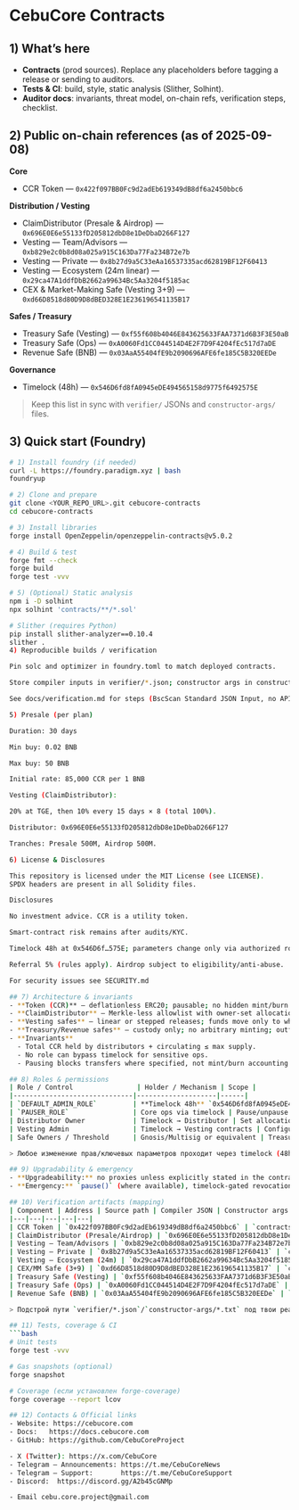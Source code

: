 # CebuCore Contracts

## 1) What’s here
- **Contracts** (prod sources). Replace any placeholders before tagging a release or sending to auditors.
- **Tests & CI**: build, style, static analysis (Slither, Solhint).
- **Auditor docs**: invariants, threat model, on-chain refs, verification steps, checklist.

## 2) Public on-chain references (as of 2025-09-08)

**Core**
- CCR Token — `0x422f097BB0Fc9d2adEb619349dB8df6a2450bbc6`

**Distribution / Vesting**
- ClaimDistributor (Presale & Airdrop) — `0x696E0E6e55133fD205812dbD8e1DeDbaD266F127`
- Vesting — Team/Advisors — `0xb829e2c0b8d08a025a915C163Da77Fa234B72e7b`
- Vesting — Private — `0x8b27d9a5C33eAa16537335acd62819BF12F60413`
- Vesting — Ecosystem (24m linear) — `0x29ca47A1ddfDbB2662a99634Bc5Aa3204f5185ac`
- CEX & Market-Making Safe (Vesting 3+9) — `0xd66D8518d80D9D8dBED328E1E236196541135B17`

**Safes / Treasury**
- Treasury Safe (Vesting) — `0xf55f608b4046E843625633FAA7371d6B3F3E50aB`
- Treasury Safe (Ops) — `0xA0060Fd1CC044514D4E2F7D9F4204fEc517d7aDE`
- Revenue Safe (BNB) — `0x03AaA55404fE9b2090696AFE6fe185C5B320EEDe`

**Governance**
- Timelock (48h) — `0x546D6fd8fA0945eDE494565158d9775f6492575E`

> Keep this list in sync with `verifier/` JSONs and `constructor-args/` files.

## 3) Quick start (Foundry)
```bash
# 1) Install foundry (if needed)
curl -L https://foundry.paradigm.xyz | bash
foundryup

# 2) Clone and prepare
git clone <YOUR_REPO_URL>.git cebucore-contracts
cd cebucore-contracts

# 3) Install libraries
forge install OpenZeppelin/openzeppelin-contracts@v5.0.2

# 4) Build & test
forge fmt --check
forge build
forge test -vvv

# 5) (Optional) Static analysis
npm i -D solhint
npx solhint 'contracts/**/*.sol'

# Slither (requires Python)
pip install slither-analyzer==0.10.4
slither .
4) Reproducible builds / verification

Pin solc and optimizer in foundry.toml to match deployed contracts.

Store compiler inputs in verifier/*.json; constructor args in constructor-args/<address>.txt (first line is 0x… or 0x if none).

See docs/verification.md for steps (BscScan Standard JSON Input, no API keys in repo).

5) Presale (per plan)

Duration: 30 days

Min buy: 0.02 BNB

Max buy: 50 BNB

Initial rate: 85,000 CCR per 1 BNB

Vesting (ClaimDistributor):

20% at TGE, then 10% every 15 days × 8 (total 100%).

Distributor: 0x696E0E6e55133fD205812dbD8e1DeDbaD266F127

Tranches: Presale 500M, Airdrop 500M.

6) License & Disclosures

This repository is licensed under the MIT License (see LICENSE).
SPDX headers are present in all Solidity files.

Disclosures

No investment advice. CCR is a utility token.

Smart-contract risk remains after audits/KYC.

Timelock 48h at 0x546D6f…575E; parameters change only via authorized roles/timelock.

Referral 5% (rules apply). Airdrop subject to eligibility/anti-abuse.

For security issues see SECURITY.md

## 7) Architecture & invariants
- **Token (CCR)** — deflationless ERC20; pausable; no hidden mint/burn beyond declared rules.
- **ClaimDistributor** — Merkle-less allowlist with owner-set allocations; schedule: 20% TGE + 8×10% every 15 days.
- **Vesting safes** — linear or stepped releases; funds move only to whitelisted sinks.
- **Treasury/Revenue safes** — custody only; no arbitrary minting; outflows require owner/threshold policies.
- **Invariants**
  - Total CCR held by distributors + circulating ≤ max supply.
  - No role can bypass timelock for sensitive ops.
  - Pausing blocks transfers where specified, not mint/burn accounting.

## 8) Roles & permissions
| Role / Control                | Holder / Mechanism | Scope |
|------------------------------|--------------------|------|
| `DEFAULT_ADMIN_ROLE`         | **Timelock 48h** `0x546D6fd8fA0945eDE494565158d9775f6492575E` | Admin changes, critical params |
| `PAUSER_ROLE`                | Core ops via timelock | Pause/unpause token if emergency |
| Distributor Owner            | Timelock → Distributor | Set allocations, start TGE/schedule |
| Vesting Admin                | Timelock → Vesting contracts | Configure schedules (where allowed) |
| Safe Owners / Threshold      | Gnosis/Multisig or equivalent | Treasury/Revenue outflows |

> Любое изменение прав/ключевых параметров проходит через timelock (48h).

## 9) Upgradability & emergency
- **Upgradeability:** no proxies unless explicitly stated in the contract path. On-chain code is immutable; only params via roles/timelock.
- **Emergency:** `pause()` (where available), timelock-gated revocation/halts, safes stop outflows by policy.

## 10) Verification artifacts (mapping)
| Component | Address | Source path | Compiler JSON | Constructor args |
|---|---|---|---|---|
| CCR Token | `0x422f097BB0Fc9d2adEb619349dB8df6a2450bbc6` | `contracts/CebuCoreToken.sol` | `verifier/token-0x422f097B....json` | `constructor-args/0x422f097B....txt` |
| ClaimDistributor (Presale/Airdrop) | `0x696E0E6e55133fD205812dbD8e1DeDbaD266F127` | `contracts/distributor/ClaimDistributor.sol` | `verifier/distributor-0x696E0E6e....json` | `constructor-args/0x696E0E6e....txt` |
| Vesting — Team/Advisors | `0xb829e2c0b8d08a025a915C163Da77Fa234B72e7b` | `contracts/vesting/TeamAdvisorsVesting.sol` | `verifier/vesting-team-0xb829e2c0....json` | `constructor-args/0xb829e2c0....txt` |
| Vesting — Private | `0x8b27d9a5C33eAa16537335acd62819BF12F60413` | `contracts/vesting/PrivateVesting.sol` | `verifier/vesting-private-0x8b27d9a5....json` | `constructor-args/0x8b27d9a5....txt` |
| Vesting — Ecosystem (24m) | `0x29ca47A1ddfDbB2662a99634Bc5Aa3204f5185ac` | `contracts/vesting/EcosystemVesting.sol` | `verifier/vesting-eco-0x29ca47A1....json` | `constructor-args/0x29ca47A1....txt` |
| CEX/MM Safe (3+9) | `0xd66D8518d80D9D8dBED328E1E236196541135B17` | `contracts/vesting/CexMmSafe.sol` | `verifier/cexmm-0xd66D8518....json` | `constructor-args/0xd66D8518....txt` |
| Treasury Safe (Vesting) | `0xf55f608b4046E843625633FAA7371d6B3F3E50aB` | `contracts/vesting/TreasurySafeVesting.sol` | `verifier/treasury-0xf55f608b....json` | `constructor-args/0xf55f608b....txt` |
| Treasury Safe (Ops) | `0xA0060Fd1CC044514D4E2F7D9F4204fEc517d7aDE` | `contracts/safes/TreasurySafe.sol` | `verifier/treasury-ops-0xA0060Fd1....json` | `constructor-args/0xA0060Fd1....txt` |
| Revenue Safe (BNB) | `0x03AaA55404fE9b2090696AFE6fe185C5B320EEDe` | `contracts/safes/RevenueSafe.sol` | `verifier/revenue-0x03AaA554....json` | `constructor-args/0x03AaA554....txt` |

> Подстрой пути `verifier/*.json`/`constructor-args/*.txt` под твои реальные имена файлов.

## 11) Tests, coverage & CI
```bash
# Unit tests
forge test -vvv

# Gas snapshots (optional)
forge snapshot

# Coverage (если установлен forge-coverage)
forge coverage --report lcov

## 12) Contacts & Official links
- Website: https://cebucore.com
- Docs:   https://docs.cebucore.com
- GitHub: https://github.com/CebuCoreProject

- X (Twitter): https://x.com/CebuCore
- Telegram — Announcements: https://t.me/CebuCoreNews
- Telegram — Support:       https://t.me/CebuCoreSupport
- Discord:  https://discord.gg/A2b45cGNMp

- Email cebu.core.project@gmail.com
